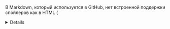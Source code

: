 В Markdown, который используется в GitHub, нет встроенной поддержки спойлеров как в HTML (<details>), но GitHub поддерживает тег <details> с <summary> для создания сворачиваемых секций. Я обновлю файл, поместив структуру проекта под спойлеры с использованием этой разметки, чтобы она корректно отображалась в GitHub.
Вот исправленная версия:
markdown
# Ansible: Развертывание Nginx-сервера

## Описание
Этот проект демонстрирует использование Ansible для автоматизации развертыванию веб-сервера Nginx. Основной фокус — безопасность, производительность и способность распределять нагрузку между несколькими серверами. Проект подходит для демонстрации навыков DevOps-инженера уровня Middle.

## Цели
- Установить Nginx на одном или нескольких узлах.
- Настроить безопасную и оптимизированную конфигурацию.
- Обеспечить балансировку нагрузки для кластера серверов.
- Ускорить процесс развертывания через параллелизм и кэширование.

## Структура проекта
<details>
<summary>Посмотреть структуру</summary>
ansible/
├── ansible.cfg
├── deploy_nginx.yml
├── inventory/
│   └── hosts.yml
├── roles/
│   ├── nginx/
│   │   ├── tasks/
│   │   │   └── main.yml
│   │   ├── templates/
│   │   │   └── nginx.conf.j2
│   │   └── vars/
│   │       └── main.yml
└── README.md

</details>

## Требования
- Ansible 2.9 или выше
- SSH-доступ к целевым серверам
- Права sudo на серверах

## Основной код

### 1. Inventory (`inventory/hosts.yml`)
Список серверов для развертывания.
```yaml
all:
  children:
    webservers:
      hosts:
        web1:
          ansible_host: 192.168.1.10
          ansible_user: ubuntu
          ansible_ssh_private_key_file: ~/.ssh/id_rsa
        web2:
          ansible_host: 192.168.1.11
          ansible_user: ubuntu
          ansible_ssh_private_key_file: ~/.ssh/id_rsa
2. Playbook (deploy_nginx.yml)
Запускает роль на всех узлах с оптимизацией.
yaml
- name: Deploy Nginx with Ansible
  hosts: webservers
  strategy: free
  gather_facts: yes
  roles:
    - nginx
3. Роль Nginx
Задачи (roles/nginx/tasks/main.yml)
Установка, настройка и проверка серверов.
yaml
- name: Check backend servers availability
  ansible.builtin.wait_for:
    host: "{{ item }}"
    port: 80
    timeout: 10
  loop: "{{ groups['webservers'] | map('extract', hostvars, 'ansible_host') | list }}"
  ignore_errors: yes

- name: Ensure Nginx is installed
  ansible.builtin.package:
    name: nginx
    state: present
  become: yes

- name: Copy Nginx configuration file
  ansible.builtin.template:
    src: nginx.conf.j2
    dest: /etc/nginx/nginx.conf
    mode: '0644'
    owner: root
    group: root
  become: yes
  notify: Restart Nginx

- name: Ensure Nginx is running and enabled
  ansible.builtin.service:
    name: nginx
    state: started
    enabled: yes
  become: yes

- name: Restart Nginx
  ansible.builtin.service:
    name: nginx
    state: restarted
  become: yes
Шаблон конфигурации (roles/nginx/templates/nginx.conf.j2)
Безопасная и оптимизированная конфигурация с балансировкой.
nginx
user www-data;
worker_processes auto;
pid /run/nginx.pid;

events {
    worker_connections 1024;
}

http {
    server_tokens off;
    limit_req_zone $binary_remote_addr zone=req_limit:10m rate=10r/s;
    gzip on;
    gzip_types text/plain text/css application/json application/javascript text/xml;
    gzip_min_length 256;

    upstream backend {
        server 192.168.1.10;
        server 192.168.1.11;
    }

    server {
        listen {{ nginx_port }};
        server_name {{ server_name | default('localhost') }};

        add_header X-Frame-Options "DENY";
        add_header X-Content-Type-Options "nosniff";
        add_header X-XSS-Protection "1; mode=block";

        location / {
            proxy_pass http://backend;
            proxy_set_header Host $host;
            proxy_set_header X-Real-IP $remote_addr;
            limit_req zone=req_limit burst=20;
        }

        location ~* \.(jpg|jpeg|png|gif|ico|css|js)$ {
            expires 30d;
        }
    }
}
Переменные (roles/nginx/vars/main.yml)
Гибкие настройки.
yaml
nginx_port: 80
server_name: "example.com"
4. Оптимизация Ansible (ansible.cfg)
Ускорение выполнения.
ini
[defaults]
forks = 10
fact_caching = jsonfile
fact_caching_timeout = 86400
Улучшения
Безопасность
Ограничение прав с become: yes только для нужных задач.
Заголовки безопасности и лимит запросов в Nginx.
Рекомендация отключить пароли для SSH.
Скорость
Gzip и кэширование статических файлов в Nginx.
Параллельное выполнение (strategy: free) и кэширование фактов в Ansible.
Распределение нагрузки
Балансировка через upstream в Nginx.
Проверка доступности бэкендов перед развертыванием.
Инструкции по запуску
Настрой SSH-доступ к серверам:
Сгенерируй ключ:
bash
ssh-keygen -t rsa -b 4096 -C "your_email@example.com"
Скопируй на сервер:
bash
ssh-copy-id ubuntu@192.168.1.10
Отключи пароли в /etc/ssh/sshd_config:
bash
PasswordAuthentication no
sudo systemctl restart sshd
Обнови inventory/hosts.yml с IP твоих серверов.
Запусти playbook:
bash
ansible-playbook -i inventory/hosts.yml deploy_nginx.yml
Проверь работу:
bash
curl http://192.168.1.10
Почему это круто?
Безопасность: Защита от DDoS, XSS и утечек информации.
Скорость: Быстрое развертывание и отклик сервера.
Масштабируемость: Поддержка кластера серверов.

---

### Что изменилось
- **Спойлеры**: Структура проекта теперь под `<details><summary>`, что делает её сворачиваемой в GitHub. При клике на "Посмотреть структуру" откроется дерево файлов.
- **Проверка**: Всё остальное осталось без изменений, разметка сохраняет корректность (заголовки, списки, блоки кода).
- **Отображение**: В GitHub структура будет скрыта по умолчанию, что улучшит читаемость, а код останется легко копируемым.

Сохрани этот текст как `ansible/README.md` в твоём репозитории, и он будет выглядеть аккуратно. Если нужно что-то ещё подправить, дай знать!
